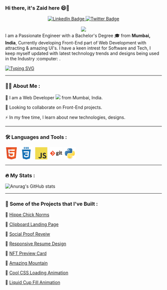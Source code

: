 ### Hi there, it's Zaid here 😄👋 
<div id="badges" align="center">
  <a href="https://www.linkedin.com/in/zaid42/">
    <img src="https://img.shields.io/badge/LinkedIn-blue?style=for-the-badge&logo=linkedin&logoColor=white" alt="LinkedIn Badge"/>
  </a>
  <a href="https://twitter.com/zaidansari42">
    <img src="https://img.shields.io/badge/Twitter-blue?style=for-the-badge&logo=twitter&logoColor=white" alt="Twitter Badge"/>
  </a><br>
  <img src="https://komarev.com/ghpvc/?username=zaidansari42&style=flat-square&color=yellow" alt=""/>
</div>
<div id="header" align="center">
  <img src="https://media.giphy.com/media/qgQUggAC3Pfv687qPC/giphy.gif" width="350"/>
</div>
I am a Passionate Engineer with a Bachelor's Degree 🎓 from <strong>Mumbai, India</strong>, Currently developing Front-End part of Web Development with attracting & amazing UI's. I have a keen intrest for Software and Tech, I keep myself updated with latest technology trends and designs being used in the Industry :computer: . 

[![Typing SVG](https://readme-typing-svg.herokuapp.com?duration=6000&multiline=true&width=1000&lines=Front+End+Developer+%2F+Always+learning+new+things+%2F+Web+Developer)](https://git.io/typing-svg)


---

### :man_technologist: About Me :

:dart: I am a Web Developer <img src="https://media.giphy.com/media/WUlplcMpOCEmTGBtBW/giphy.gif" width="30"> from Mumbai, India.

:construction_worker: Looking to collaborate on Front-End projects.

:zap: In my free time, I learn about new technologies, designs.



---

### :hammer_and_wrench: Languages and Tools :

<div>
  <img src="https://github.com/devicons/devicon/blob/master/icons/html5/html5-original.svg" title="HTML5" alt="HTML" width="40" height="40"/>&nbsp;
  <img src="https://github.com/devicons/devicon/blob/master/icons/css3/css3-plain-wordmark.svg"  title="CSS3" alt="CSS" width="40" height="40"/>&nbsp;
  <img src="https://github.com/devicons/devicon/blob/master/icons/javascript/javascript-original.svg" title="JavaScript" alt="JavaScript" width="40" height="40"/>&nbsp;
  <img src="https://github.com/devicons/devicon/blob/master/icons/git/git-original-wordmark.svg" title="Git" **alt="Git" width="40" height="40"/>
  <img src="https://github.com/devicons/devicon/blob/master/icons/python/python-original.svg" title="Git" **alt="Git" width="40" height="40"/>
</div>

---

### :fire: My Stats :
![Anurag's GitHub stats](https://github-readme-stats.vercel.app/api?username=zaidansari42&show_icons=true&theme=cobalt)

---

### :construction: Some of the Projects that I've Built :

:small_orange_diamond: <a href="https://zaidansari42.github.io/HCN-Website/">Hippe Chick Norms</a>

:small_orange_diamond: <a href="https://zaidansari42.github.io/FEM-Clipboard-landing-page/">Clipboard Landing Page</a>

:small_orange_diamond: <a href="https://zaidansari42.github.io/FEM-Social-Proof/"> Social Proof Reveiw</a>

:small_orange_diamond: <a href="https://zaidansari42.github.io/Responsive-Resume-Design/">Responsive Resume Design</a>

:small_orange_diamond: <a href="https://zaidansari42.github.io/NFT-preview-card-component-main/">NFT Preview Card</a>

:small_orange_diamond: <a href="https://zaidansari42.github.io/Amazing-Mountain-Responsive/">Amazing Mountain</a>

:small_orange_diamond: <a href="https://zaidansari42.github.io/CSS-Loader-Animation/">Cool CSS Loading Animation</a>

:small_orange_diamond: <a href="https://zaidansari42.github.io/Liquid-Cup-Animation/">Liquid Cup Fill Animation</a>



<!--
**zaidansari42/zaidansari42** is a ✨ _special_ ✨ repository because its `README.md` (this file) appears on your GitHub profile.

Here are some ideas to get you started:

- 🔭 I’m currently working on ...
- 🌱 I’m currently learning ...
- 👯 I’m looking to collaborate on ...
- 🤔 I’m looking for help with ...
- 💬 Ask me about ...
- 📫 How to reach me: ...
- 😄 Pronouns: ...
- ⚡ Fun fact: ...
-->
